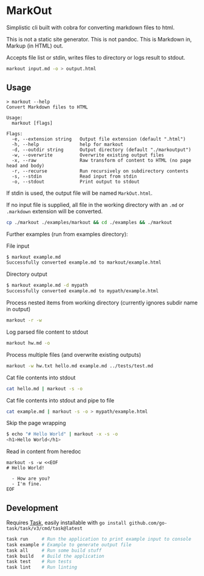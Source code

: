 # MarkOut

Simplistic cli built with cobra for converting markdown files to html.

This is not a static site generator. This is not pandoc. This is Markdown in, Markup (in HTML) out.

Accepts file list or stdin, writes files to directory or logs result to stdout.

```sh
markout input.md -o > output.html
```

## Usage

```text
> markout --help
Convert Markdown files to HTML

Usage:
  markout [flags]

Flags:
  -e, --extension string   Output file extension (default ".html")
  -h, --help               help for markout
  -d, --outdir string      Output directory (default "./markoutput")
  -w, --overwrite          Overwrite existing output files
  -x, --raw                Raw transform of content to HTML (no page head and body)
  -r, --recurse            Run recursively on subdirectory contents
  -s, --stdin              Read input from stdin
  -o, --stdout             Print output to stdout
```

If stdin is used, the output file will be named `MarkOut.html`.

If no input file is supplied, all file in the working directory with an `.md` or `.markdown` extension will be converted.

```sh
cp ./markout ./examples/markout && cd ./examples && ./markout
```

Further examples (run from examples directory):

File input

```sh
$ markout example.md
Successfully converted example.md to markout/example.html
```

Directory output

```sh
$ markout example.md -d mypath
Successfully converted example.md to mypath/example.html
```

Process nested items from working directory (currently ignores subdir name in output)

```sh
markout -r -w
```

Log parsed file content to stdout

```sh
markout hw.md -o
```

Process multiple files (and overwrite existing outputs)

```sh
markout -w hw.txt hello.md example.md ../tests/test.md
```

Cat file contents into stdout

```sh
cat hello.md | markout -s -o
```

Cat file contents into stdout and pipe to file

```sh
cat example.md | markout -s -o > mypath/example.html
```

Skip the page wrapping

```sh
$ echo "# Hello World" | markout -x -s -o
<h1>Hello World</h1>

```

Read in content from heredoc

```
markout -s -w <<EOF
# Hello World!

  - How are you?
  - I'm fine.
EOF
```

## Development

Requires [Task](https://taskfile.dev/), easily installable with `go install github.com/go-task/task/v3/cmd/task@latest`

```sh
task run     # Run the application to print example input to console
task example # Example to generate output file
task all     # Run some build stuff
task build   # Build the application
task test    # Run tests
task lint    # Run linting
```
